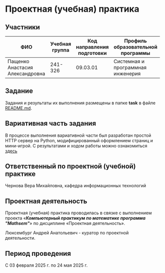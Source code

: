 # Проектная (учебная) практика

## Участники

| ФИО | Учебная группа | Код направления подготовки | Профиль образовательной программы |
|-|-|-|-|
| Пащенко Анастасия Александровна | 241-326 | 09.03.01 | Системная и программная инженерия |

## Задание

Задания и результаты их выполнения размещены в папке **task** в файле [README.md](task/README.md).

## Вариативная часть задания

В процессе выполнения вариативной части был разработан простой HTTP сервер на Python, модифицированный оформлением страниц и мини-игрой. С результатами и ходом работы можно ознакомиться [здесь](https://github.com/sorrrrow/project_practice/blob/master/docs/second_part.md)

## Ответственный по проектной (учебной) практике

Чернова Вера Михайловна, кафедра информационных технологий

## Проектная деятельность

Проектная (учебная) практика проводилась в связке с выполнением проекта «***Компьютерный практикум по математике программа "Mathsem"***» по дисциплине «Проектная деятельность».

Люксембург Андрей Анатольевич - куратор по проектной деятельности.

## Период проведения

С 03 февраля 2025 г. по 24 мая 2025 г.
